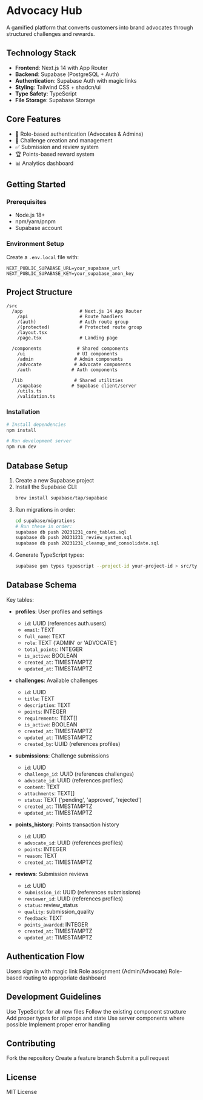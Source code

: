 # Advocacy Hub

A gamified platform that converts customers into brand advocates through structured challenges and rewards.

## Technology Stack

- **Frontend**: Next.js 14 with App Router
- **Backend**: Supabase (PostgreSQL + Auth)
- **Authentication**: Supabase Auth with magic links
- **Styling**: Tailwind CSS + shadcn/ui
- **Type Safety**: TypeScript
- **File Storage**: Supabase Storage

## Core Features

- 🔐 Role-based authentication (Advocates & Admins)
- 📝 Challenge creation and management
- ✅ Submission and review system
- 🏆 Points-based reward system
- 📊 Analytics dashboard

## Getting Started

### Prerequisites

- Node.js 18+
- npm/yarn/pnpm
- Supabase account

### Environment Setup

Create a `.env.local` file with:

```env
NEXT_PUBLIC_SUPABASE_URL=your_supabase_url
NEXT_PUBLIC_SUPABASE_KEY=your_supabase_anon_key
```

## Project Structure

```
/src
  /app                     # Next.js 14 App Router
    /api                   # Route handlers
    /(auth)                # Auth route group
    /(protected)           # Protected route group
    /layout.tsx
    /page.tsx              # Landing page
  
  /components             # Shared components
    /ui                   # UI components
    /admin               # Admin components
    /advocate            # Advocate components
    /auth               # Auth components
  
  /lib                   # Shared utilities
    /supabase           # Supabase client/server
    /utils.ts
    /validation.ts
```

### Installation

```bash
# Install dependencies
npm install

# Run development server
npm run dev
```

## Database Setup

1. Create a new Supabase project
2. Install the Supabase CLI:
   ```bash
   brew install supabase/tap/supabase
   ```
3. Run migrations in order:
   ```bash
   cd supabase/migrations
   # Run these in order:
   supabase db push 20231231_core_tables.sql
   supabase db push 20231231_review_system.sql
   supabase db push 20231231_cleanup_and_consolidate.sql
   ```
4. Generate TypeScript types:
   ```bash
   supabase gen types typescript --project-id your-project-id > src/types/supabase.ts
   ```

## Database Schema

Key tables:

- **profiles**: User profiles and settings
  - `id`: UUID (references auth.users)
  - `email`: TEXT
  - `full_name`: TEXT
  - `role`: TEXT ('ADMIN' or 'ADVOCATE')
  - `total_points`: INTEGER
  - `is_active`: BOOLEAN
  - `created_at`: TIMESTAMPTZ
  - `updated_at`: TIMESTAMPTZ

- **challenges**: Available challenges
  - `id`: UUID
  - `title`: TEXT
  - `description`: TEXT
  - `points`: INTEGER
  - `requirements`: TEXT[]
  - `is_active`: BOOLEAN
  - `created_at`: TIMESTAMPTZ
  - `updated_at`: TIMESTAMPTZ
  - `created_by`: UUID (references profiles)

- **submissions**: Challenge submissions
  - `id`: UUID
  - `challenge_id`: UUID (references challenges)
  - `advocate_id`: UUID (references profiles)
  - `content`: TEXT
  - `attachments`: TEXT[]
  - `status`: TEXT ('pending', 'approved', 'rejected')
  - `created_at`: TIMESTAMPTZ
  - `updated_at`: TIMESTAMPTZ

- **points_history**: Points transaction history
  - `id`: UUID
  - `advocate_id`: UUID (references profiles)
  - `points`: INTEGER
  - `reason`: TEXT
  - `created_at`: TIMESTAMPTZ

- **reviews**: Submission reviews
  - `id`: UUID
  - `submission_id`: UUID (references submissions)
  - `reviewer_id`: UUID (references profiles)
  - `status`: review_status
  - `quality`: submission_quality
  - `feedback`: TEXT
  - `points_awarded`: INTEGER
  - `created_at`: TIMESTAMPTZ
  - `updated_at`: TIMESTAMPTZ

## Authentication Flow

Users sign in with magic link
Role assignment (Admin/Advocate)
Role-based routing to appropriate dashboard

## Development Guidelines

Use TypeScript for all new files
Follow the existing component structure
Add proper types for all props and state
Use server components where possible
Implement proper error handling

## Contributing

Fork the repository
Create a feature branch
Submit a pull request

## License

MIT License
